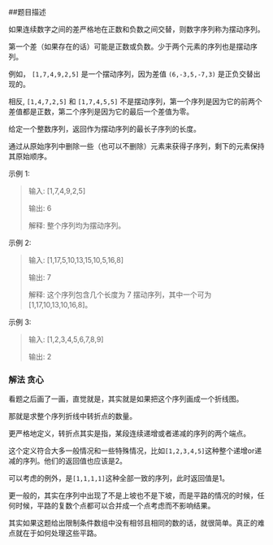 ##题目描述

如果连续数字之间的差严格地在正数和负数之间交替，则数字序列称为摆动序列。

第一个差（如果存在的话）可能是正数或负数。少于两个元素的序列也是摆动序列。

例如， `[1,7,4,9,2,5]` 是一个摆动序列，因为差值 `(6,-3,5,-7,3)` 是正负交替出现的。

相反, `[1,4,7,2,5]` 和 `[1,7,4,5,5]` 不是摆动序列，第一个序列是因为它的前两个差值都是正数，第二个序列是因为它的最后一个差值为零。

给定一个整数序列，返回作为摆动序列的最长子序列的长度。 

通过从原始序列中删除一些（也可以不删除）元素来获得子序列，剩下的元素保持其原始顺序。

示例 1:
>输入: [1,7,4,9,2,5]
>
>输出: 6 
>
>解释: 整个序列均为摆动序列。

示例 2:
>输入: [1,17,5,10,13,15,10,5,16,8]
>
>输出: 7
>
>解释: 这个序列包含几个长度为 7 摆动序列，其中一个可为[1,17,10,13,10,16,8]。

示例 3:
>输入: [1,2,3,4,5,6,7,8,9]
>
>输出: 2


### 解法 贪心
看题之后画了一画，直觉就是，其实就是如果把这个序列画成一个折线图。

那就是求整个序列折线中转折点的数量。

更严格地定义，转折点其实是指，某段连续递增或者递减的序列的两个端点。

这个定义符合大多一般情况和一些特殊情况，比如`[1,2,3,4,5]`这种整个递增or递减的序列。他们的返回值也应该是2。

可以考虑的例外，是`[1,1,1,1]`这种全部一致的序列，此时返回值是1。

更一般的，其实在序列中出现了不是上坡也不是下坡，而是平路的情况的时候，任何时候，平路的复数个点都可以合并成一个点考虑而不影响结果。

其实如果这题给出限制条件数组中没有相邻且相同的数的话，就很简单。真正的难点就在于如何处理这些平路。


